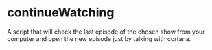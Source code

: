 # continueWatching
A script that will check the last episode of the chosen show from your computer and open the new episode just by talking with cortana.
